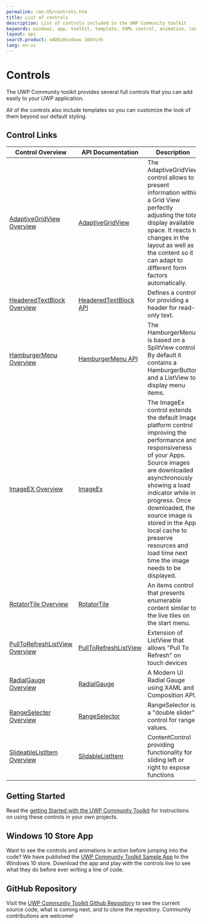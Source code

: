 ```yaml
---
permalink: /en-US/controls.htm
title: List of controls  
description: List of controls included in the UWP Community toolkit
keywords: windows, app, toolkit, template, XAML control, animation, control 
layout: api
search.product: eADQiWindows 10XVcnh
lang: en-us
---
```


# Controls

The UWP Community toolkit provides several full controls that you can add easily to your UWP application.

All of the controls also include templates so you can customize the look of them beyond our default styling.

## Control Links

| Control Overview | API Documentation | Description |
| --- | --- | --- |
| [AdaptiveGridView Overview]({{site.baseurl}}/{{page.lang}}/controls/AdaptiveGridView.htm) | [AdaptiveGridView]({{site.baseurl}}/{{page.lang}}/api/Microsoft_Toolkit_Uwp_UI_Controls_AdaptiveGridView.htm) | The AdaptiveGridView control allows to present information within a Grid View perfectly adjusting the total display available space. It reacts to changes in the layout as well as the content so it can adapt to different form factors automatically. |
| [HeaderedTextBlock Overview]({{site.baseurl}}/{{page.lang}}/controls/headeredTextBlock.htm) | [HeaderedTextBlock API]({{site.baseurl}}/{{page.lang}}/api/Microsoft_Toolkit_Uwp_UI_Controls_HeaderedTextBlock.htm) | Defines a control for providing a header for read-only text. |
| [HamburgerMenu Overview]({{site.baseurl}}/{{page.lang}}/controls/hamburgerMenu.htm) | [HamburgerMenu API]({{site.baseurl}}/{{page.lang}}/api/Microsoft_Toolkit_Uwp_UI_Controls_HamburgerMenu.htm) | The HamburgerMenu is based on a SplitView control. By default it contains a HamburgerButton and a ListView to display menu items. |
| [ImageEX Overview]({{site.baseurl}}/{{page.lang}}/controls/ImageEx.htm) | [ImageEx]({{site.baseurl}}/{{page.lang}}/api/Microsoft_Toolkit_Uwp_UI_Controls_ImageEx.htm) | The ImageEx control extends the default Image platform control improving the performance and responsiveness of your Apps. Source images are downloaded asynchronously showing a load indicator while in progress. Once downloaded, the source image is stored in the App local cache to preserve resources and load time next time the image needs to be displayed. |
| [RotatorTile Overview]({{site.baseurl}}/{{page.lang}}/controls/RotatorTile.htm) | [RotatorTile]({{site.baseurl}}/{{page.lang}}/api/Microsoft_Toolkit_Uwp_UI_Controls_RotatorTile.htm) | An items control that presents enumerable content similar to the live tiles on the start menu. |
| [PullToRefreshListView Overview]({{site.baseurl}}/{{page.lang}}/controls/PullToRefreshListView.htm) | [PullToRefreshListView]({{site.baseurl}}/{{page.lang}}/api/Microsoft_Toolkit_Uwp_UI_Controls_PullToRefreshListView.htm) | Extension of ListView that allows "Pull To Refresh" on touch devices |
| [RadialGauge Overview]({{site.baseurl}}/{{page.lang}}/controls/RadialGauge.htm) | [RadialGauge]({{site.baseurl}}/{{page.lang}}/api/Microsoft_Toolkit_Uwp_UI_Controls_RadialGauge.htm) | A Modern UI Radial Gauge using XAML and Composition API. |
| [RangeSelecter Overview]({{site.baseurl}}/{{page.lang}}/controls/RangeSelector.htm) | [RangeSelector]({{site.baseurl}}/{{page.lang}}/api/Microsoft_Toolkit_Uwp_UI_Controls_RangeSelector.htm) | RangeSelector is a "double slider" control for range values. |
| [SlideableListItem Overview]({{site.baseurl}}/{{page.lang}}/controls/slidablelistitem.htm) | [SlidableListItem]({{site.baseurl}}/{{page.lang}}/api/Microsoft_Toolkit_Uwp_UI_Controls_SlidableListItem.htm) | ContentControl providing functionality for sliding left or right to expose functions |


## Getting Started

Read the [getting Started with the UWP Community Toolkit]({{site.baseurl}}/{{page.lang}}/getting-started.htm) for instructions on using these controls in your own projects. 

## Windows 10 Store App

Want to see the controls and animations in action before jumping into the code?  We have published the [UWP Community Toolkit Sample App](http://aka.ms/uwptoolkitapp) to the Windows 10 store.  Download the app and play with the controls live to see what they do before ever writing a line of code.

## GitHub Repository

Visit the [UWP Community Toolkit Github Repository](http://aka.ms/uwptoolkit) to see the current source code, what is coming next, and to clone the repository.  Community contributions are welcome!
